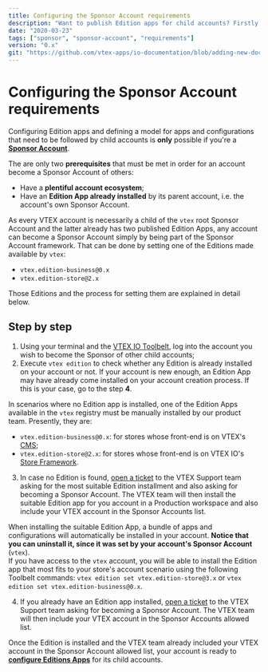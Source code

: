 ```yaml
---
title: Configuring the Sponsor Account requirements
description: "Want to publish Edition apps for child accounts? Firstly know how to configure all requirements to be a Sponsor Account."
date: "2020-03-23"
tags: ["sponsor", "sponsor-account", "requirements"]
version: "0.x"
git: "https://github.com/vtex-apps/io-documentation/blob/adding-new-docs/docs/en/Recipes/development/configuring-the-sponsor-account-requirements.md"
---
```


# Configuring the Sponsor Account requirements

Configuring Edition apps and defining a model for apps and configurations that need to be followed by child accounts is **only** possible if you're a [**Sponsor Account**](https://vtex.io/docs/concepts/sponsor-account/).

The are only two **prerequisites** that must be met in order for an account become a Sponsor Account of others: 
- Have a **plentiful account ecosystem**; 
- Have an **Edition App already installed** by its parent account, i.e. the account's own Sponsor Account.

As every VTEX account is necessarily a child of the `vtex` root Sponsor Account and the latter already has two published Edition Apps, any account can become a Sponsor Account simply by being part of the Sponsor Account framework. That can be done by setting one of the Editions made available by `vtex`:

 - `vtex.edition-business@0.x`
 - `vtex.edition-store@2.x`

Those Editions and the process for setting them are explained in detail below.

## Step by step

1. Using your terminal and the [VTEX IO Toolbelt](https://vtex.io/docs/recipes/development/vtex-io-cli-installment-and-command-reference), log into the account you wish to become the Sponsor of other child accounts;
2. Execute `vtex edition` to check whether any Edition is already installed on your account or not. If your account is new enough, an Edition App may have already come installed on your account creation process. If this is your case, go to the step **4**. 

In scenarios where no Edition app is installed, one of the Edition Apps available in the `vtex` registry must be manually installed by our product team. Presently, they are:

-   `vtex.edition-business@0.x`: for stores whose front-end is on VTEX's [CMS](https://help.vtex.com/tutorial/what-is-cms--EmO8u2WBj2W4MUQCS8262);
-   `vtex.edition-store@2.x`: for stores whose front-end is on VTEX IO's [Store Framework](https://vtex.io/docs/getting-started/build-stores-with-store-framework/1).

3. In case no Edition is found, [open a ticket](https://help-tickets.vtex.com/smartlink/sso/login/zendesk) to the VTEX Support team asking for the most suitable Edition installment and also asking for becoming a Sponsor Account. The VTEX team will then install the suitable Edition app for you account in a Production workspace and also include your VTEX account in the Sponsor Accounts list. 

<div class="alert alert-warning">
When installing the suitable Edition App, a bundle of apps and configurations will automatically be installed in your account. <strong> Notice that you can uninstall it, since it was set by your account's Sponsor Account </strong> (<code>vtex</code>).
</div>

<div class="alert alert-info">
If you have access to the <code>vtex</code> account, you will be able to install the Edition app that most fits to your store's account scenario using the following Toolbelt commands: <code>vtex edition set vtex.edition-store@3.x</code> or <code>vtex edition set vtex.edition-business@0.x</code>. 
</div>

4. If you already have an Edition app installed, [open a ticket](https://help-tickets.vtex.com/smartlink/sso/login/zendesk) to the VTEX Support team asking for becoming a Sponsor Account. The VTEX team will then include your VTEX account in the Sponsor Accounts allowed list. 

Once the Edition is installed and the VTEX team already included your VTEX account in the Sponsor Account allowed list, your account is ready to [**configure Editions Apps**](https://vtex.io/docs/recipes/development/configuring-an-edition-app/) for its child accounts.
